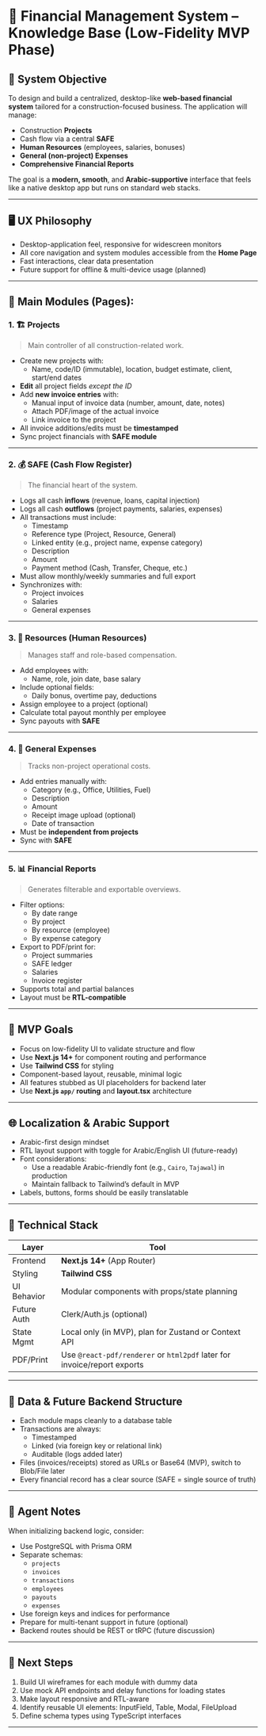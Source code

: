 # 🧠 Financial Management System – Knowledge Base (Low-Fidelity MVP Phase)

## 📌 System Objective

To design and build a centralized, desktop-like **web-based financial system** tailored for a construction-focused business. The application will manage:

- Construction **Projects**
- Cash flow via a central **SAFE**
- **Human Resources** (employees, salaries, bonuses)
- **General (non-project) Expenses**
- **Comprehensive Financial Reports**

The goal is a **modern, smooth**, and **Arabic-supportive** interface that feels like a native desktop app but runs on standard web stacks.

---

## 🖥️ UX Philosophy

- Desktop-application feel, responsive for widescreen monitors
- All core navigation and system modules accessible from the **Home Page**
- Fast interactions, clear data presentation
- Future support for offline & multi-device usage (planned)

---

## 📁 Main Modules (Pages):

### 1. 🏗️ Projects

> Main controller of all construction-related work.

- Create new projects with:
  - Name, code/ID (immutable), location, budget estimate, client, start/end dates
- **Edit** all project fields _except the ID_
- Add **new invoice entries** with:
  - Manual input of invoice data (number, amount, date, notes)
  - Attach PDF/image of the actual invoice
  - Link invoice to the project
- All invoice additions/edits must be **timestamped**
- Sync project financials with **SAFE module**

---

### 2. 💰 SAFE (Cash Flow Register)

> The financial heart of the system.

- Logs all cash **inflows** (revenue, loans, capital injection)
- Logs all cash **outflows** (project payments, salaries, expenses)
- All transactions must include:
  - Timestamp
  - Reference type (Project, Resource, General)
  - Linked entity (e.g., project name, expense category)
  - Description
  - Amount
  - Payment method (Cash, Transfer, Cheque, etc.)
- Must allow monthly/weekly summaries and full export
- Synchronizes with:
  - Project invoices
  - Salaries
  - General expenses

---

### 3. 👷 Resources (Human Resources)

> Manages staff and role-based compensation.

- Add employees with:
  - Name, role, join date, base salary
- Include optional fields:
  - Daily bonus, overtime pay, deductions
- Assign employee to a project (optional)
- Calculate total payout monthly per employee
- Sync payouts with **SAFE**

---

### 4. 🧾 General Expenses

> Tracks non-project operational costs.

- Add entries manually with:
  - Category (e.g., Office, Utilities, Fuel)
  - Description
  - Amount
  - Receipt image upload (optional)
  - Date of transaction
- Must be **independent from projects**
- Sync with **SAFE**

---

### 5. 📊 Financial Reports

> Generates filterable and exportable overviews.

- Filter options:
  - By date range
  - By project
  - By resource (employee)
  - By expense category
- Export to PDF/print for:
  - Project summaries
  - SAFE ledger
  - Salaries
  - Invoice register
- Supports total and partial balances
- Layout must be **RTL-compatible**

---

## 🎯 MVP Goals

- Focus on low-fidelity UI to validate structure and flow
- Use **Next.js 14+** for component routing and performance
- Use **Tailwind CSS** for styling
- Component-based layout, reusable, minimal logic
- All features stubbed as UI placeholders for backend later
- Use **Next.js `app/` routing** and **layout.tsx** architecture

---

## 🌐 Localization & Arabic Support

- Arabic-first design mindset
- RTL layout support with toggle for Arabic/English UI (future-ready)
- Font considerations:
  - Use a readable Arabic-friendly font (e.g., `Cairo`, `Tajawal`) in production
  - Maintain fallback to Tailwind’s default in MVP
- Labels, buttons, forms should be easily translatable

---

## 🧱 Technical Stack

| Layer       | Tool                                                                     |
| ----------- | ------------------------------------------------------------------------ |
| Frontend    | **Next.js 14+** (App Router)                                             |
| Styling     | **Tailwind CSS**                                                         |
| UI Behavior | Modular components with props/state planning                             |
| Future Auth | Clerk/Auth.js (optional)                                                 |
| State Mgmt  | Local only (in MVP), plan for Zustand or Context API                     |
| PDF/Print   | Use `@react-pdf/renderer` or `html2pdf` later for invoice/report exports |

---

## 🔐 Data & Future Backend Structure

- Each module maps cleanly to a database table
- Transactions are always:
  - Timestamped
  - Linked (via foreign key or relational link)
  - Auditable (logs added later)
- Files (invoices/receipts) stored as URLs or Base64 (MVP), switch to Blob/File later
- Every financial record has a clear source (SAFE = single source of truth)

---

## 🧠 Agent Notes

When initializing backend logic, consider:

- Use PostgreSQL with Prisma ORM
- Separate schemas:
  - `projects`
  - `invoices`
  - `transactions`
  - `employees`
  - `payouts`
  - `expenses`
- Use foreign keys and indices for performance
- Prepare for multi-tenant support in future (optional)
- Backend routes should be REST or tRPC (future discussion)

---

## 📌 Next Steps

1. Build UI wireframes for each module with dummy data
2. Use mock API endpoints and delay functions for loading states
3. Make layout responsive and RTL-aware
4. Identify reusable UI elements: InputField, Table, Modal, FileUpload
5. Define schema types using TypeScript interfaces

---

